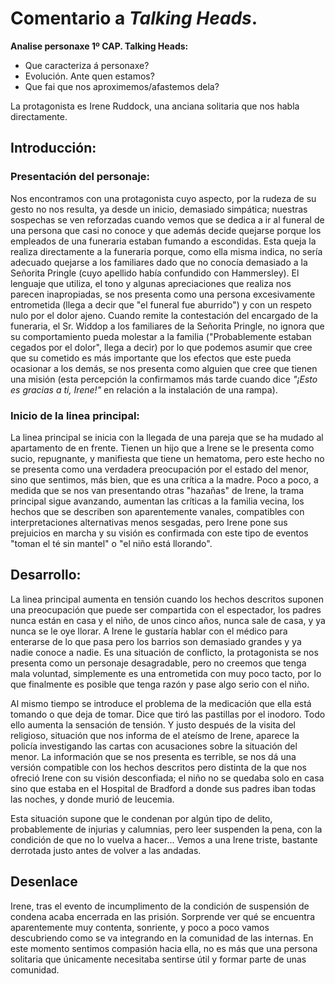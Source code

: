 # Comentario a *Talking Heads*.

**Analise personaxe 1º CAP. Talking Heads:**

- Que caracteriza á personaxe?
- Evolución. Ante quen estamos?
- Que fai que nos aproximemos/afastemos dela?

La protagonista es Irene Ruddock, una anciana solitaria que nos habla directamente. 

## Introducción: 

### Presentación del personaje: 

Nos encontramos con una protagonista cuyo aspecto, por la rudeza de su gesto no nos resulta, ya desde un inicio, demasiado simpática; nuestras sospechas se ven reforzadas cuando vemos que se dedica a ir al funeral de una persona que casi no conoce y que además decide quejarse porque los empleados de una funeraria estaban fumando a escondidas. Esta queja la realiza directamente a la funeraria porque, como ella misma indica, no sería adecuado quejarse a los familiares dado que no conocía demasiado a la Señorita Pringle (cuyo apellido había confundido con Hammersley). El lenguaje que utiliza, el tono y algunas apreciaciones que realiza nos parecen inapropiadas, se nos presenta como una persona excesivamente entrometida (llega a decir que "el funeral fue aburrido") y con un respeto nulo por el dolor ajeno. Cuando remite la contestación del encargado de la funeraria, el Sr. Widdop a los familiares de la Señorita Pringle, no ignora que su comportamiento pueda molestar a la familia ("Probablemente estaban cegados por el dolor", llega a decir) por lo que podemos asumir que cree que su cometido es más importante que los efectos que este pueda ocasionar a los demás, se nos presenta como alguien que cree que tienen una misión (esta percepción la confirmamos más tarde cuando dice *"¡Esto es gracias a ti, Irene!"* en relación a la instalación de una rampa).

### Inicio de la linea principal: 

La linea principal se inicia con la llegada de una pareja que se ha mudado al apartamento de en frente. Tienen un hijo que a Irene se le presenta como sucio, repugnante, y manifiesta que tiene un hematoma, pero este hecho no se presenta como una verdadera preocupación por el estado del menor, sino que sentimos, más bien, que es una crítica a la madre. Poco a poco, a medida que se nos van presentando otras "hazañas" de Irene, la trama principal sigue avanzando, aumentan las críticas a la familia vecina, los hechos que se describen son aparentemente vanales, compatibles con interpretaciones alternativas menos sesgadas, pero Irene pone sus prejuicios en marcha y su visión es confirmada con este tipo de eventos "toman el té sin mantel" o "el niño está llorando".

## Desarrollo:

La linea principal aumenta en tensión cuando los hechos descritos suponen una preocupación que puede ser compartida con el espectador, los padres nunca están en casa y el niño, de unos cinco años, nunca sale de casa, y ya nunca se le oye llorar. A Irene le gustaría hablar con el médico para enterarse de lo que pasa pero los barrios son demasiado grandes y ya nadie conoce a nadie. Es una situación de conflicto, la protagonista se nos presenta como un personaje desagradable, pero no creemos que tenga mala voluntad, simplemente es una entrometida con muy poco tacto, por lo que finalmente es posible que tenga razón y pase algo serio con el niño. 

Al mismo tiempo se introduce el problema de la medicación que ella está tomando o que deja de tomar. Dice que tiró las pastillas por el inodoro. Todo ello aumenta la sensación de tensión. Y justo después de la visita del religioso, situación que nos informa de el ateísmo de Irene, aparece la policía investigando las cartas con acusaciones sobre la situación del menor. La información que se nos presenta es terrible, se nos dá una versión compatible con los hechos descritos pero distinta de la que nos ofreció Irene con su visión desconfiada; el niño no se quedaba solo en casa sino que estaba en el Hospital de Bradford a donde sus padres iban todas las noches, y donde murió de leucemia.

Esta situación supone que le condenan por algún tipo de delito, probablemente de injurias y calumnias, pero leer suspenden la pena, con la condición de que no lo vuelva a hacer... Vemos a una Irene triste, bastante derrotada justo antes de volver a las andadas.

## Desenlace

Irene, tras el evento de incumplimento de la condición de suspensión de condena acaba encerrada en las prisión. Sorprende ver qué se encuentra aparentemente muy contenta, sonriente, y poco a poco vamos descubriendo como se va integrando en la comunidad de las internas. En este momento sentimos compasión hacia ella, no es más que una persona solitaria que únicamente necesitaba sentirse útil y formar parte de unas comunidad.
